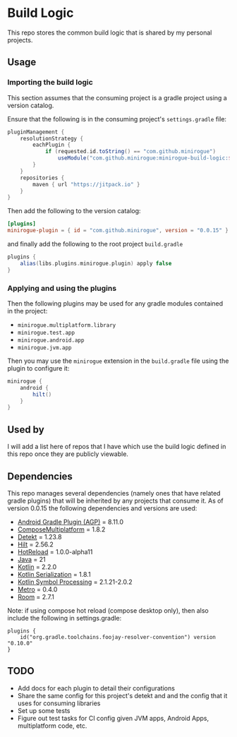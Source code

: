 # Build Logic
This repo stores the common build logic that is shared by my personal projects.

## Usage

### Importing the build logic
This section assumes that the consuming project is a gradle project using a version catalog.

Ensure that the following is in the consuming project's `settings.gradle` file:
```groovy
pluginManagement {
    resolutionStrategy {
        eachPlugin {
            if (requested.id.toString() == "com.github.minirogue")
                useModule("com.github.minirogue:minirogue-build-logic:$requested.version")
        }
    }
    repositories {
        maven { url "https://jitpack.io" }
    }
}
```

Then add the following to the version catalog:
```toml
[plugins]
minirogue-plugin = { id = "com.github.minirogue", version = "0.0.15" }
``` 
and finally add the following to the root project `build.gradle`
```groovy
plugins {
    alias(libs.plugins.minirogue.plugin) apply false
}
```

### Applying and using the plugins
Then the following plugins may be used for any gradle modules contained in the project:
- `minirogue.multiplatform.library`
- `minirogue.test.app`
- `minirogue.android.app`
- `minirogue.jvm.app`

Then you may use the `minirogue` extension in the `build.gradle` file using the plugin to configure it:
```groovy
minirogue {
    android {
        hilt()
    }
}
```

## Used by
I will add a list here of repos that I have which use the build logic defined in this repo once they are publicly viewable.

## Dependencies

This repo manages several dependencies (namely ones that have related gradle plugins) that will be inherited by any projects that consume it.
As of version 0.0.15 the following dependencies and versions are used:

- [Android Gradle Plugin (AGP)](https://developer.android.com/build/releases/gradle-plugin) = 8.11.0
- [ComposeMultiplatform](https://www.jetbrains.com/help/kotlin-multiplatform-dev/whats-new-compose-1610.html) = 1.8.2
- [Detekt](https://detekt.dev/changelog) = 1.23.8
- [Hilt](https://github.com/google/dagger/releases) = 2.56.2
- [HotReload](https://github.com/JetBrains/compose-hot-reload/releases) = 1.0.0-alpha11
- [Java](https://www.java.com/releases/) = 21
- [Kotlin](https://kotlinlang.org/docs/releases.html#release-details) = 2.2.0
- [Kotlin Serialization](https://github.com/Kotlin/kotlinx.serialization/releases) = 1.8.1
- [Kotlin Symbol Processing](https://github.com/google/ksp/releases) = 2.1.21-2.0.2
- [Metro](https://github.com/ZacSweers/metro/releases) = 0.4.0
- [Room](https://developer.android.com/jetpack/androidx/releases/room) = 2.7.1

Note: if using compose hot reload (compose desktop only), then also include the following in settings.gradle:
```
plugins {
    id("org.gradle.toolchains.foojay-resolver-convention") version "0.10.0"
}
```

## TODO
- Add docs for each plugin to detail their configurations
- Share the same config for this project's detekt and and the config that it uses for consuming libraries
- Set up some tests
- Figure out test tasks for CI config given JVM apps, Android Apps, multiplatform code, etc.
